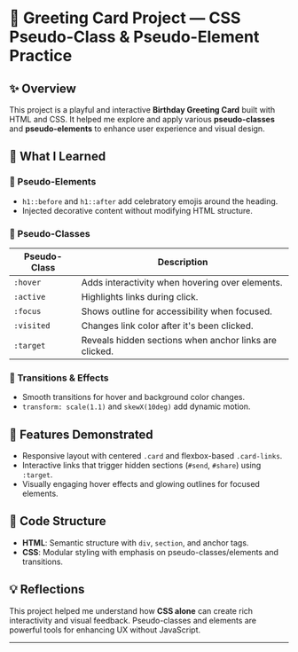 # 🎨 Greeting Card Project — CSS Pseudo-Class & Pseudo-Element Practice

## ✨ Overview
This project is a playful and interactive **Birthday Greeting Card** built with HTML and CSS. It helped me explore and apply various **pseudo-classes** and **pseudo-elements** to enhance user experience and visual design.

## 🧠 What I Learned

### 🔹 Pseudo-Elements
- `h1::before` and `h1::after` add celebratory emojis around the heading.
- Injected decorative content without modifying HTML structure.

### 🔹 Pseudo-Classes
| Pseudo-Class       | Description |
|--------------------|-------------|
| `:hover`           | Adds interactivity when hovering over elements. |
| `:active`          | Highlights links during click. |
| `:focus`           | Shows outline for accessibility when focused. |
| `:visited`         | Changes link color after it's been clicked. |
| `:target`          | Reveals hidden sections when anchor links are clicked. |

### 🔹 Transitions & Effects
- Smooth transitions for hover and background color changes.
- `transform: scale(1.1)` and `skewX(10deg)` add dynamic motion.

## 🧪 Features Demonstrated
- Responsive layout with centered `.card` and flexbox-based `.card-links`.
- Interactive links that trigger hidden sections (`#send`, `#share`) using `:target`.
- Visually engaging hover effects and glowing outlines for focused elements.

## 🧩 Code Structure
- **HTML**: Semantic structure with `div`, `section`, and anchor tags.
- **CSS**: Modular styling with emphasis on pseudo-classes/elements and transitions.

## 💡 Reflections
This project helped me understand how **CSS alone** can create rich interactivity and visual feedback. Pseudo-classes and elements are powerful tools for enhancing UX without JavaScript.

---

